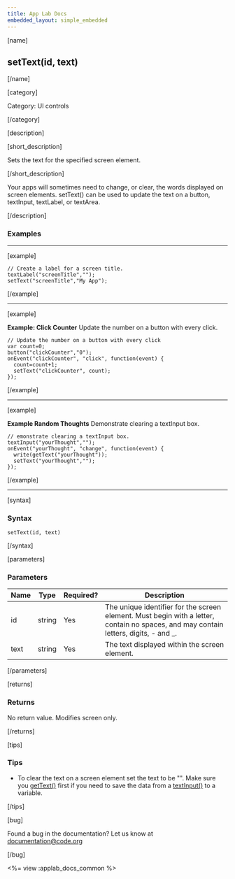 ```yaml
---
title: App Lab Docs
embedded_layout: simple_embedded
---
```


[name]

## setText(id, text)

[/name]

[category]

Category: UI controls

[/category]

[description]

[short_description]

Sets the text for the specified screen element.

[/short_description]

Your apps will sometimes need to change, or clear, the words displayed on screen elements. setText() can be used to update the text on a button, textInput, textLabel, or textArea.

[/description]

### Examples
____________________________________________________

[example]

```
// Create a label for a screen title.
textLabel("screenTitle","");
setText("screenTitle","My App");
```

[/example]
____________________________________________________
[example]

**Example: Click Counter** Update the number on a button with every click.

```
// Update the number on a button with every click
var count=0;
button("clickCounter","0");
onEvent("clickCounter", "click", function(event) {
  count=count+1;
  setText("clickCounter", count);
});
```

[/example]
____________________________________________________
[example]

**Example Random Thoughts** Demonstrate clearing a textInput box.

```
// emonstrate clearing a textInput box.
textInput("yourThought","");
onEvent("yourThought", "change", function(event) {
  write(getText("yourThought"));
  setText("yourThought","");
});
```

[/example]
____________________________________________________
[syntax]

### Syntax

```
setText(id, text)
```

[/syntax]

[parameters]

### Parameters

| Name  | Type | Required? | Description |
|-----------------|------|-----------|-------------|
| id | string | Yes | The unique identifier for the screen element. Must begin with a letter, contain no spaces, and may contain letters, digits, - and _. |
| text | string | Yes | The text displayed within the screen element. |

[/parameters]

[returns]

### Returns
No return value. Modifies screen only.

[/returns]

[tips]

### Tips
- To clear the text on a screen element set the text to be "". Make sure you [getText()](/applab/docs/getText) first if you need to save the data from a [textInput()](/applab/docs/textInput) to a variable.

[/tips]

[bug]

Found a bug in the documentation? Let us know at documentation@code.org

[/bug]

<%= view :applab_docs_common %>
